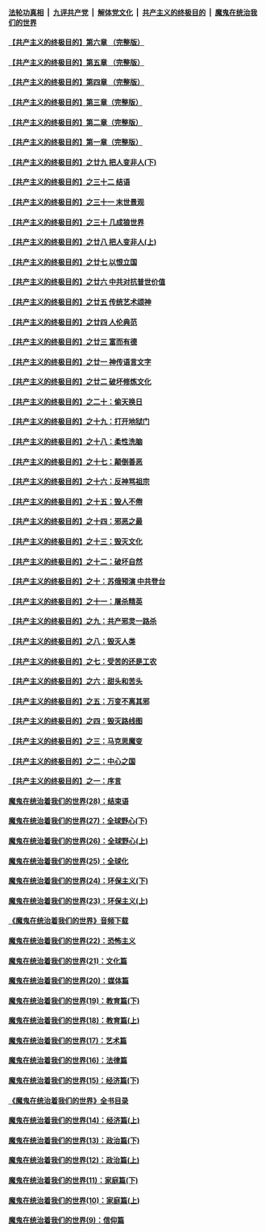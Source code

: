 ####  [法轮功真相](../../../../basic/blob/master/README.md?t=10270539) &nbsp;|&nbsp; [九评共产党](../../../../9ping.md/blob/master/README.md?t=10270539) &nbsp;|&nbsp; [解体党文化](../../../../jtdwh.md/blob/master/README.md?t=10270539)  &nbsp;|&nbsp; [共产主义的终极目的](../../../../gczydzjmd.md/blob/master/README.md?t=10270539) &nbsp;|&nbsp; [魔鬼在统治我们的世界](../../../../mgztzwmdsj.md/blob/master/README.md?t=10270539) 

#### [【共产主义的终极目的】第六章 （完整版）](../pages/nsc422/n11428913.md?t=10270539) 

#### [【共产主义的终极目的】第五章 （完整版）](../pages/nsc422/n11428912.md?t=10270539) 

#### [【共产主义的终极目的】第四章 （完整版）](../pages/nsc422/n11428907.md?t=10270539) 

#### [【共产主义的终极目的】第三章（完整版）](../pages/nsc422/n11428848.md?t=10270539) 

#### [【共产主义的终极目的】第二章（完整版）](../pages/nsc422/n11428831.md?t=10270539) 

#### [【共产主义的终极目的】第一章（完整版）](../pages/nsc422/n11417651.md?t=10270539) 

#### [【共产主义的终极目的】之廿九 把人变非人(下)](../pages/nsc422/n11344140.md?t=10270539) 

#### [【共产主义的终极目的】之三十二 结语](../pages/nsc422/n11360535.md?t=10270539) 

#### [【共产主义的终极目的】之三十一 末世景观](../pages/nsc422/n11351129.md?t=10270539) 

#### [【共产主义的终极目的】之三十 几成狼世界](../pages/nsc422/n11348280.md?t=10270539) 

#### [【共产主义的终极目的】之廿八 把人变非人(上)](../pages/nsc422/n11340492.md?t=10270539) 

#### [【共产主义的终极目的】之廿七 以恨立国](../pages/nsc422/n11336944.md?t=10270539) 

#### [【共产主义的终极目的】之廿六 中共对抗普世价值](../pages/nsc422/n11324785.md?t=10270539) 

#### [【共产主义的终极目的】之廿五 传统艺术颂神](../pages/nsc422/n11296396.md?t=10270539) 

#### [【共产主义的终极目的】之廿四 人伦典范](../pages/nsc422/n11296397.md?t=10270539) 

#### [【共产主义的终极目的】之廿三 富而有德](../pages/nsc422/n11283598.md?t=10270539) 

#### [【共产主义的终极目的】之廿一 神传语言文字](../pages/nsc422/n11263265.md?t=10270539) 

#### [【共产主义的终极目的】之廿二 破坏修炼文化](../pages/nsc422/n11245728.md?t=10270539) 

#### [【共产主义的终极目的】之二十：偷天换日](../pages/nsc422/n11238846.md?t=10270539) 

#### [【共产主义的终极目的】之十九：打开地狱门](../pages/nsc422/n11206376.md?t=10270539) 

#### [【共产主义的终极目的】之十八：柔性洗脑](../pages/nsc422/n11199994.md?t=10270539) 

#### [【共产主义的终极目的】之十七：颠倒善恶](../pages/nsc422/n11179782.md?t=10270539) 

#### [【共产主义的终极目的】之十六：反神骂祖宗](../pages/nsc422/n11166798.md?t=10270539) 

#### [【共产主义的终极目的】之十五：毁人不倦](../pages/nsc422/n11166792.md?t=10270539) 

#### [【共产主义的终极目的】之十四：邪恶之最](../pages/nsc422/n11150249.md?t=10270539) 

#### [【共产主义的终极目的】之十三：毁灭文化](../pages/nsc422/n11135227.md?t=10270539) 

#### [【共产主义的终极目的】之十二：破坏自然](../pages/nsc422/n11135214.md?t=10270539) 

#### [【共产主义的终极目的】之十：苏俄预演 中共登台](../pages/nsc422/n11118424.md?t=10270539) 

#### [【共产主义的终极目的】之十一：屠杀精英](../pages/nsc422/n11118442.md?t=10270539) 

#### [【共产主义的终极目的】之九：共产邪灵一路杀](../pages/nsc422/n11114139.md?t=10270539) 

#### [【共产主义的终极目的】之八：毁灭人类](../pages/nsc422/n11108503.md?t=10270539) 

#### [【共产主义的终极目的】之七：受苦的还是工农](../pages/nsc422/n11101809.md?t=10270539) 

#### [【共产主义的终极目的】之六：甜头和苦头](../pages/nsc422/n11096971.md?t=10270539) 

#### [【共产主义的终极目的】之五：万变不离其邪](../pages/nsc422/n11091285.md?t=10270539) 

#### [【共产主义的终极目的】之四：毁灭路线图](../pages/nsc422/n11086284.md?t=10270539) 

#### [【共产主义的终极目的】之三：马克思魔变](../pages/nsc422/n11061941.md?t=10270539) 

#### [【共产主义的终极目的】之二：中心之国](../pages/nsc422/n11047728.md?t=10270539) 

#### [【共产主义的终极目的】之一：序言](../pages/nsc422/n11086077.md?t=10270539) 

#### [魔鬼在统治着我们的世界(28)：结束语](../pages/nsc422/n10936246.md?t=10270539) 

#### [魔鬼在统治着我们的世界(27)：全球野心(下)](../pages/nsc422/n10928319.md?t=10270539) 

#### [魔鬼在统治着我们的世界(26)：全球野心(上)](../pages/nsc422/n10900318.md?t=10270539) 

#### [魔鬼在统治着我们的世界(25)：全球化](../pages/nsc422/n10788205.md?t=10270539) 

#### [魔鬼在统治着我们的世界(24)：环保主义(下)](../pages/nsc422/n10695307.md?t=10270539) 

#### [魔鬼在统治着我们的世界(23)：环保主义(上)](../pages/nsc422/n10688613.md?t=10270539) 

#### [《魔鬼在统治着我们的世界》音频下载](../pages/nsc422/n10635553.md?t=10270539) 

#### [魔鬼在统治着我们的世界(22)：恐怖主义](../pages/nsc422/n10614727.md?t=10270539) 

#### [魔鬼在统治着我们的世界(21)：文化篇](../pages/nsc422/n10597706.md?t=10270539) 

#### [魔鬼在统治着我们的世界(20)：媒体篇](../pages/nsc422/n10586579.md?t=10270539) 

#### [魔鬼在统治着我们的世界(19)：教育篇(下)](../pages/nsc422/n10564808.md?t=10270539) 

#### [魔鬼在统治着我们的世界(18)：教育篇(上)](../pages/nsc422/n10526970.md?t=10270539) 

#### [魔鬼在统治着我们的世界(17)：艺术篇](../pages/nsc422/n10499093.md?t=10270539) 

#### [魔鬼在统治着我们的世界(16)：法律篇](../pages/nsc422/n10485969.md?t=10270539) 

#### [魔鬼在统治着我们的世界(15)：经济篇(下)](../pages/nsc422/n10469975.md?t=10270539) 

#### [《魔鬼在统治着我们的世界》全书目录](../pages/nsc422/n10464261.md?t=10270539) 

#### [魔鬼在统治着我们的世界(14)：经济篇(上)](../pages/nsc422/n10457370.md?t=10270539) 

#### [魔鬼在统治着我们的世界(13)：政治篇(下)](../pages/nsc422/n10448270.md?t=10270539) 

#### [魔鬼在统治着我们的世界(12)：政治篇(上)](../pages/nsc422/n10444576.md?t=10270539) 

#### [魔鬼在统治着我们的世界(11)：家庭篇(下)](../pages/nsc422/n10440961.md?t=10270539) 

#### [魔鬼在统治着我们的世界(10)：家庭篇(上)](../pages/nsc422/n10435448.md?t=10270539) 

#### [魔鬼在统治着我们的世界(9)：信仰篇](../pages/nsc422/n10432159.md?t=10270539) 

